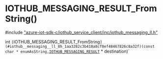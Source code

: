 # IOTHUB_MESSAGING_RESULT_FromString()

\#include ["azure-iot-sdk-c/iothub_service_client/inc/iothub_messaging_ll.h"](../iot-c-ref-iothub-messaging-ll-h.md)  

int `[`IOTHUB_MESSAGING_RESULT_FromString`](#iothub__messaging__ll_8h_1aa3282c3b418a8cf0ef48467826c8a32f)(const char * enumAsString,`[`IOTHUB_MESSAGING_RESULT`](#iothub__messaging__ll_8h_1ac5ac4fdc87db94cc7ddb7773e79290cd) * destination)`

